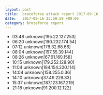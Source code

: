 ```yaml
---
layout: post
title:  bruteforce attack report 2017-09-16
date:   2017-09-16 23:59:59 +09:00
category: bruteforce report
---
```


* 03:48 unknown[195.22.127.253]
* 06:20 unknown[190.232.174.54]
* 07:12 unknown[178.32.68.66]
* 08:04 unknown[157.55.39.144]
* 08:26 unknown[67.61.169.158]
* 10:15 unknown[179.252.128.90]
* 11:04 unknown[184.154.220.114]
* 14:04 unknown[158.255.0.36]
* 14:10 unknown[37.49.226.33]
* 15:37 unknown[187.123.167.219]
* 21:18 unknown[91.200.12.122]
